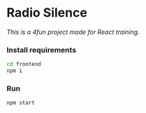 # Radio Silence
*This is a 4fun project made for React training.*

### Install requirements
```sh
cd frontend
npm i
```
### Run
```sh
npm start
```

